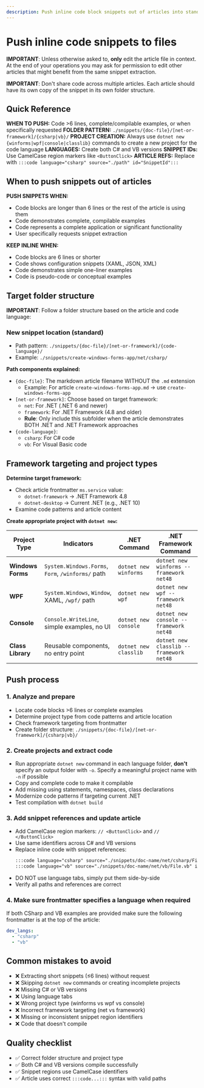 ```yaml
---
description: Push inline code block snippets out of articles into standalone files with proper project structure.
---
```


# Push inline code snippets to files

**IMPORTANT**: Unless otherwise asked to, **only** edit the article file in context. At the end of your operations you may ask for permission to edit other articles that might benefit from the same snippet extraction.

**IMPORTANT**: Don't share code across multiple articles. Each article should have its own copy of the snippet in its own folder structure.

## Quick Reference

**WHEN TO PUSH:** Code >6 lines, complete/compilable examples, or when specifically requested
**FOLDER PATTERN:** `./snippets/{doc-file}/[net-or-framework]/{csharp|vb}/`
**PROJECT CREATION:** Always use `dotnet new {winforms|wpf|console|classlib}` commands to create a new project for the code language
**LANGUAGES:** Create both C# and VB versions
**SNIPPET IDs:** Use CamelCase region markers like `<ButtonClick>`
**ARTICLE REFS:** Replace with `:::code language="csharp" source="./path" id="SnippetId":::`

## When to push snippets out of articles

**PUSH SNIPPETS WHEN:**
- Code blocks are longer than 6 lines or the rest of the article is using them
- Code demonstrates complete, compilable examples
- Code represents a complete application or significant functionality
- User specifically requests snippet extraction

**KEEP INLINE WHEN:**
- Code blocks are 6 lines or shorter
- Code shows configuration snippets (XAML, JSON, XML)
- Code demonstrates simple one-liner examples
- Code is pseudo-code or conceptual examples

## Target folder structure

**IMPORTANT**: Follow a folder structure based on the article and code language:

### New snippet location (standard)
- Path pattern: `./snippets/{doc-file}/[net-or-framework]/{code-language}/`
- Example: `./snippets/create-windows-forms-app/net/csharp/`

**Path components explained:**
- `{doc-file}`: The markdown article filename WITHOUT the `.md` extension
  - Example: For article `create-windows-forms-app.md` → use `create-windows-forms-app`
- `[net-or-framework]`: Choose based on target framework:
  - `net`: For .NET (.NET 6 and newer)
  - `framework`: For .NET Framework (4.8 and older)
  - **Rule**: Only include this subfolder when the article demonstrates BOTH .NET and .NET Framework approaches
- `{code-language}`: 
  - `csharp`: For C# code
  - `vb`: For Visual Basic code

## Framework targeting and project types

**Determine target framework:**
- Check article frontmatter `ms.service` value:
  - `dotnet-framework` → .NET Framework 4.8
  - `dotnet-desktop` → Current .NET (e.g., .NET 10)
- Examine code patterns and article content

**Create appropriate project with `dotnet new`:**

| Project Type | Indicators | .NET Command | .NET Framework Command |
|--------------|------------|--------------|------------------------|
| **Windows Forms** | `System.Windows.Forms`, `Form`, `/winforms/` path | `dotnet new winforms` | `dotnet new winforms --framework net48` |
| **WPF** | `System.Windows`, `Window`, XAML, `/wpf/` path | `dotnet new wpf` | `dotnet new wpf --framework net48` |
| **Console** | `Console.WriteLine`, simple examples, no UI | `dotnet new console` | `dotnet new console --framework net48` |
| **Class Library** | Reusable components, no entry point | `dotnet new classlib` | `dotnet new classlib --framework net48` |

## Push process

### 1. Analyze and prepare
- Locate code blocks >6 lines or complete examples
- Determine project type from code patterns and article location
- Check framework targeting from frontmatter
- Create folder structure: `./snippets/{doc-file}/[net-or-framework]/{csharp|vb}/`

### 2. Create projects and extract code
- Run appropriate `dotnet new` command in each language folder, **don't** specify an output folder with `-o`. Specify a meaningful project name with `-n` if possible
- Copy and complete code to make it compilable
- Add missing using statements, namespaces, class declarations
- Modernize code patterns if targeting current .NET
- Test compilation with `dotnet build`

### 3. Add snippet references and update article
- Add CamelCase region markers: `// <ButtonClick>` and `// </ButtonClick>`
- Use same identifiers across C# and VB versions
- Replace inline code with snippet references:
  ```markdown
  :::code language="csharp" source="./snippets/doc-name/net/csharp/File.cs" id="ButtonClick":::
  :::code language="vb" source="./snippets/doc-name/net/vb/File.vb" id="ButtonClick":::
  ```
- DO NOT use language tabs, simply put them side-by-side
- Verify all paths and references are correct

### 4. Make sure frontmatter specifies a language when required

If both CSharp and VB examples are provided make sure the following frontmatter is at the top of the article:

```yml
dev_langs:
  - "csharp"
  - "vb"
```

## Common mistakes to avoid

- ❌ Extracting short snippets (≤6 lines) without request
- ❌ Skipping `dotnet new` commands or creating incomplete projects
- ❌ Missing C# or VB versions
- ❌ Using language tabs
- ❌ Wrong project type (winforms vs wpf vs console)
- ❌ Incorrect framework targeting (net vs framework)
- ❌ Missing or inconsistent snippet region identifiers
- ❌ Code that doesn't compile

## Quality checklist

- ✅ Correct folder structure and project type
- ✅ Both C# and VB versions compile successfully
- ✅ Snippet regions use CamelCase identifiers
- ✅ Article uses correct `:::code...:::` syntax with valid paths
